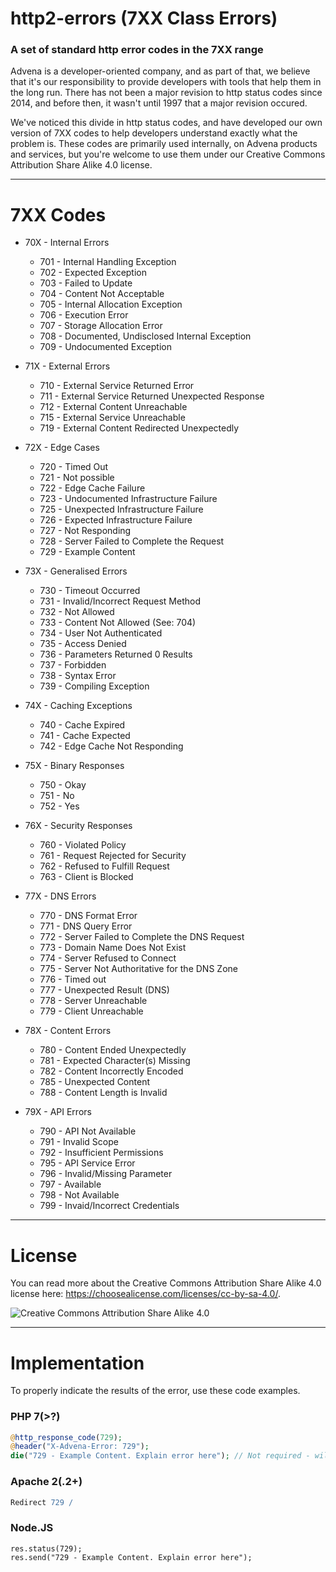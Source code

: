 # http2-errors (7XX Class Errors)
### A set of standard http error codes in the 7XX range
Advena is a developer-oriented company, and as part of that, we believe that it's our responsibility to provide developers with tools that help them in the long run. There has not been a major revision to http status codes since 2014, and before then, it wasn't until 1997 that a major revision occured.

We've noticed this divide in http status codes, and have developed our own version of 7XX codes to help developers understand exactly what the problem is. These codes are primarily used internally, on Advena products and services, but you're welcome to use them under our Creative Commons Attribution Share Alike 4.0 license.

---

# 7XX Codes

  * 70X - Internal Errors
    - 701 - Internal Handling Exception
    - 702 - Expected Exception
    - 703 - Failed to Update
    - 704 - Content Not Acceptable
    - 705 - Internal Allocation Exception
    - 706 - Execution Error
    - 707 - Storage Allocation Error
    - 708 - Documented, Undisclosed Internal Exception
    - 709 - Undocumented Exception
    
  * 71X - External Errors
    - 710 - External Service Returned Error
    - 711 - External Service Returned Unexpected Response
    - 712 - External Content Unreachable
    - 715 - External Service Unreachable
    - 719 - External Content Redirected Unexpectedly
    
  * 72X - Edge Cases
    - 720 - Timed Out
    - 721 - Not possible
    - 722 - Edge Cache Failure
    - 723 - Undocumented Infrastructure Failure
    - 725 - Unexpected Infrastructure Failure
    - 726 - Expected Infrastructure Failure
    - 727 - Not Responding
    - 728 - Server Failed to Complete the Request
    - 729 - Example Content
    
  * 73X - Generalised Errors
    - 730 - Timeout Occurred
    - 731 - Invalid/Incorrect Request Method
    - 732 - Not Allowed
    - 733 - Content Not Allowed (See: 704)
    - 734 - User Not Authenticated
    - 735 - Access Denied
    - 736 - Parameters Returned 0 Results
    - 737 - Forbidden
    - 738 - Syntax Error
    - 739 - Compiling Exception
    
  * 74X - Caching Exceptions
    - 740 - Cache Expired
    - 741 - Cache Expected
    - 742 - Edge Cache Not Responding
    
  * 75X - Binary Responses
    - 750 - Okay
    - 751 - No
    - 752 - Yes
    
  * 76X - Security Responses
    - 760 - Violated Policy
    - 761 - Request Rejected for Security
    - 762 - Refused to Fulfill Request
    - 763 - Client is Blocked
    
  * 77X - DNS Errors
    - 770 - DNS Format Error
    - 771 - DNS Query Error
    - 772 - Server Failed to Complete the DNS Request
    - 773 - Domain Name Does Not Exist
    - 774 - Server Refused to Connect
    - 775 - Server Not Authoritative for the DNS Zone
    - 776 - Timed out
    - 777 - Unexpected Result (DNS)
    - 778 - Server Unreachable
    - 779 - Client Unreachable
    
  * 78X - Content Errors
    - 780 - Content Ended Unexpectedly
    - 781 - Expected Character(s) Missing
    - 782 - Content Incorrectly Encoded
    - 785 - Unexpected Content
    - 788 - Content Length is Invalid
    
  * 79X - API Errors
    - 790 - API Not Available
    - 791 - Invalid Scope
    - 792 - Insufficient Permissions
    - 795 - API Service Error
    - 796 - Invalid/Missing Parameter
    - 797 - Available
    - 798 - Not Available
    - 799 - Invaid/Incorrect Credentials

---

# License
You can read more about the Creative Commons Attribution Share Alike 4.0 license here: https://choosealicense.com/licenses/cc-by-sa-4.0/.

![Creative Commons Attribution Share Alike 4.0](https://i.gyazo.com/554cbca59c9e31b027f042d766d5f3da.png)

---

# Implementation
To properly indicate the results of the error, use these code examples.

### PHP 7(>?)
```php
@http_response_code(729);
@header("X-Advena-Error: 729");
die("729 - Example Content. Explain error here"); // Not required - will end code execution.
```

### Apache 2(.2+)
```apache
Redirect 729 /
```

### Node.JS
```nodejs
res.status(729);
res.send("729 - Example Content. Explain error here");
```
